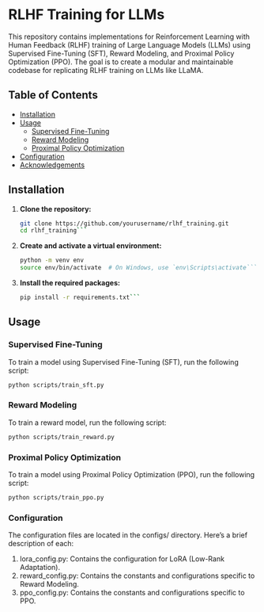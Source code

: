 # RLHF Training for LLMs

This repository contains implementations for Reinforcement Learning with Human Feedback (RLHF) training of Large Language Models (LLMs) using Supervised Fine-Tuning (SFT), Reward Modeling, and Proximal Policy Optimization (PPO). The goal is to create a modular and maintainable codebase for replicating RLHF training on LLMs like LLaMA.

## Table of Contents

- [Installation](#installation)
- [Usage](#usage)
  - [Supervised Fine-Tuning](#supervised-fine-tuning)
  - [Reward Modeling](#reward-modeling)
  - [Proximal Policy Optimization](#proximal-policy-optimization)
- [Configuration](#configuration)
- [Acknowledgements](#acknowledgements)


## Installation

1. **Clone the repository:**
   ```bash
   git clone https://github.com/yourusername/rlhf_training.git
   cd rlhf_training```

2. **Create and activate a virtual environment:**
   ```bash
   python -m venv env
   source env/bin/activate  # On Windows, use `env\Scripts\activate```

3. **Install the required packages:**
   ```bash
   pip install -r requirements.txt```

## Usage

### Supervised Fine-Tuning

To train a model using Supervised Fine-Tuning (SFT), run the following script:

  ```bash
  python scripts/train_sft.py
```

### Reward Modeling

To train a reward model, run the following script:
```bash
python scripts/train_reward.py
```

### Proximal Policy Optimization

To train a model using Proximal Policy Optimization (PPO), run the following script:
```bash
python scripts/train_ppo.py
```

### Configuration

The configuration files are located in the configs/ directory. Here’s a brief description of each:

  1. lora_config.py: Contains the configuration for LoRA (Low-Rank Adaptation).
  2. reward_config.py: Contains the constants and configurations specific to Reward Modeling.
  3. ppo_config.py: Contains the constants and configurations specific to PPO.




